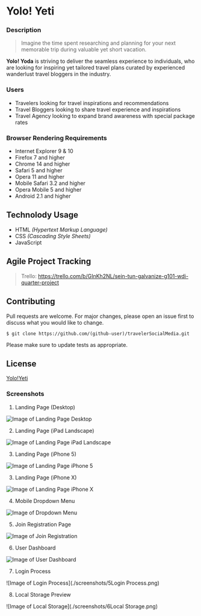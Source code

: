 # Yolo! Yeti

### Description
>Imagine the time spent researching and planning for your next memorable trip during valuable yet short vacation.

**Yolo! Yoda** is striving to deliver the seamless experience to individuals, who are looking for inspiring yet tailored travel plans curated by experienced wanderlust travel bloggers in the industry.

### Users
* Travelers looking for travel inspirations and recommendations
* Travel Bloggers looking to share travel experience and inspirations
* Travel Agency looking to expand brand awareness with special package rates

### Browser Rendering Requirements
* Internet Explorer 9 & 10
* Firefox 7 and higher
* Chrome 14 and higher
* Safari 5 and higher
* Opera 11 and higher
* Mobile Safari 3.2 and higher
* Opera Mobile 5 and higher
* Android 2.1 and higher

## Technolody Usage

* HTML *(Hypertext Markup Language)*
* CSS *(Cascading Style Sheets)*
* JavaScript

## Agile Project Tracking
>Trello:
https://trello.com/b/GInKh2NL/sein-tun-galvanize-g101-wdi-quarter-project

## Contributing
Pull requests are welcome. For major changes, please open an issue first to discuss what you would like to change.

`$ git clone https://github.com/(github-user)/travelerSocialMedia.git`

Please make sure to update tests as appropriate.

## License
[Yolo!Yeti](http://travelExplorer.surge.sh)

### Screenshots
1. Landing Page (Desktop)

![Image of Landing Page Desktop](./screenshots/1LandingPage(Desktop).png)

2. Landing Page (iPad Landscape)

![Image of Landing Page iPad Landscape](./screenshots/1aLandingPage(MobileiPadLandscape).png)

3. Landing Page (iPhone 5)

![Image of Landing Page iPhone 5](./screenshots/1bLandingPage(MobileiPhone5).png)

3. Landing Page (iPhone X)

![Image of Landing Page iPhone X](./screenshots/1cLandingPage(MobileiPhoneX).png)

4. Mobile Dropdown Menu

![Image of Dropdown Menu](./screenshots/2MenuDropdown(MobileiPhone5).png)

5. Join Registration Page

![Image of Join Registration](./screenshots/3Join.png)

6. User Dashboard

![Image of User Dashboard](./screenshots/4UserDashboard.png)

7. Login Process

![Image of Login Process](./screenshots/5Login Process.png)

8. Local Storage Preview

![Image of Local Storage](./screenshots/6Local Storage.png)

